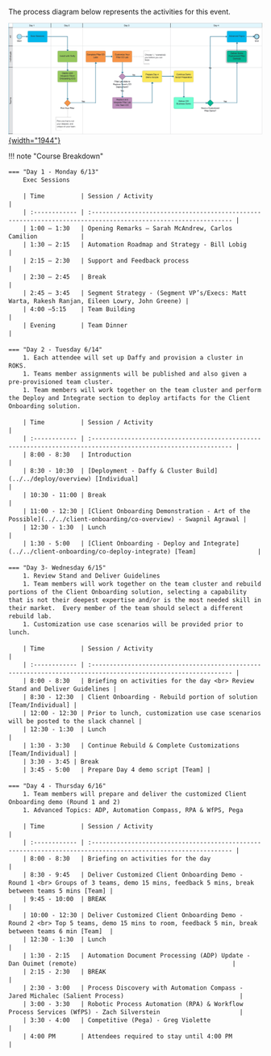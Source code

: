 The process diagram below represents the activities for this event.

<a href="https://ibm.biz/SKOTechAcademyProcess" target="_blank">![See it in Blueworks Live!](../src/images/demo-overview-bwl.png){width="1944"}</a>

!!! note "Course Breakdown"

    === "Day 1 - Monday 6/13"
        Exec Sessions

        | Time          | Session / Activity                                                                                             |
        | :------------ | :------------------------------------------------------------------------------------------------------------- |
        | 1:00 – 1:30   | Opening Remarks – Sarah McAndrew, Carlos Camilion            |
        | 1:30 – 2:15   | Automation Roadmap and Strategy - Bill Lobig                 |
        | 2:15 – 2:30   | Support and Feedback process                                 |
        | 2:30 – 2:45   | Break                                                        |
        | 2:45 – 3:45   | Segment Strategy - (Segment VP’s/Execs: Matt Warta, Rakesh Ranjan, Eileen Lowry, John Greene) |
        | 4:00 –5:15    | Team Building                                                |
        | Evening       | Team Dinner                                                  |

    === "Day 2 - Tuesday 6/14"
        1. Each attendee will set up Daffy and provision a cluster in ROKS.
        1. Teams member assignments will be published and also given a pre-provisioned team cluster.
        1. Team members will work together on the team cluster and perform the Deploy and Integrate section to deploy artifacts for the Client Onboarding solution.

        | Time          | Session / Activity                                                                                             |
        | :------------ | :------------------------------------------------------------------------------------------------------------- |
        | 8:00 - 8:30   | Introduction                                                                                                   |
        | 8:30 - 10:30  | [Deployment - Daffy & Cluster Build](../../deploy/overview) [Individual]                                       |
        | 10:30 - 11:00 | Break                                                                                                          |
        | 11:00 - 12:30 | [Client Onboarding Demonstration - Art of the Possible](../../client-onboarding/co-overview) - Swapnil Agrawal |
        | 12:30 - 1:30  | Lunch                                                                                                          |
        | 1:30 - 5:00   | [Client Onboarding - Deploy and Integrate](../../client-onboarding/co-deploy-integrate) [Team]                 |

    === "Day 3- Wednesday 6/15"
        1. Review Stand and Deliver Guidelines
        1. Team members will work together on the team cluster and rebuild portions of the Client Onboarding solution, selecting a capability that is not their deepest expertise and/or is the most needed skill in their market.  Every member of the team should select a different rebuild lab.
        1. Customization use case scenarios will be provided prior to lunch.

        | Time          | Session / Activity                                                                                             |
        | :------------ | :------------------------------------------------------------------------------------------------------------- |
        | 8:00 - 8:30   | Briefing on activities for the day <br> Review Stand and Deliver Guidelines |
        | 8:30 - 12:30  | Client Onboarding - Rebuild portion of solution [Team/Individual] |
        | 12:00 - 12:30 | Prior to lunch, customization use case scenarios will be posted to the slack channel |
        | 12:30 - 1:30  | Lunch                                                        |
        | 1:30 - 3:30   | Continue Rebuild & Complete Customizations [Team/Individual] |
        | 3:30 - 3:45 | Break
        | 3:45 - 5:00   | Prepare Day 4 demo script [Team] |

    === "Day 4 - Thursday 6/16"
        1. Team members will prepare and deliver the customized Client Onboarding demo (Round 1 and 2)
        1. Advanced Topics: ADP, Automation Compass, RPA & WfPS, Pega

        | Time          | Session / Activity                                                                                             |
        | :------------ | :------------------------------------------------------------------------------------------------------------- |
        | 8:00 - 8:30   | Briefing on activities for the day                                                                          |
        | 8:30 - 9:45   | Deliver Customized Client Onboarding Demo - Round 1 <br> Groups of 3 teams, demo 15 mins, feedback 5 mins, break between teams 5 mins [Team] |
        | 9:45 - 10:00  | BREAK                                                                                                       |
        | 10:00 - 12:30 | Deliver Customized Client Onboarding Demo - Round 2 <br> Top 5 teams, demo 15 mins to room, feedback 5 min, break between teams 6 min [Team]  |
        | 12:30 - 1:30  | Lunch                                                                                                       |
        | 1:30 - 2:15   | Automation Document Processing (ADP) Update - Dan Ouimet (remote)                                           |
        | 2:15 - 2:30   | BREAK                                                                                                       |
        | 2:30 - 3:00   | Process Discovery with Automation Compass - Jared Michalec (Salient Process)                                |
        | 3:00 - 3:30   | Robotic Process Automation (RPA) & Workflow Process Services (WfPS) - Zach Silverstein                      |
        | 3:30 - 4:00   | Competitive (Pega) - Greg Violette                                                                          |
        | 4:00 PM       | Attendees required to stay until 4:00 PM                                                                    |
